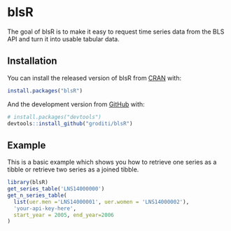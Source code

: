 
<!-- README.md is generated from README.Rmd. Please edit that file -->

# blsR

<!-- badges: start -->
<!-- badges: end -->

The goal of blsR is to make it easy to request time series data from the
BLS API and turn it into usable tabular data.

## Installation

You can install the released version of blsR from
[CRAN](https://CRAN.R-project.org) with:

``` r
install.packages("blsR")
```

And the development version from [GitHub](https://github.com/) with:

``` r
# install.packages("devtools")
devtools::install_github("groditi/blsR")
```

## Example

This is a basic example which shows you how to retrieve one series as a
tibble or retrieve two series as a joined tibble.

``` r
library(blsR)
get_series_table('LNS14000000')
get_n_series_table(
  list(uer.men ='LNS14000001', uer.women = 'LNS14000002'),
  'your-api-key-here',
  start_year = 2005, end_year=2006
)
```
